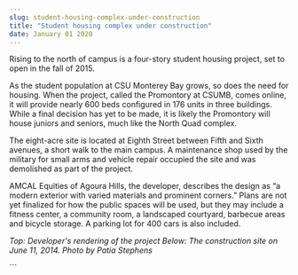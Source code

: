 ```yaml
---
slug: student-housing-complex-under-construction
title: "Student housing complex under construction"
date: January 01 2020
---
```


 
<p>
  Rising to the north of campus is a four-story student housing project, set to
  open in the fall of 2015.
</p>
<p>
  As the student population at CSU Monterey Bay grows, so does the need for
  housing. When the project, called the Promontory at CSUMB, comes online, it
  will provide nearly 600 beds configured in 176 units in three buildings. While
  a final decision has yet to be made, it is likely the Promontory will house
  juniors and seniors, much like the North Quad complex.
</p>
<p>
  The eight-acre site is located at Eighth Street between Fifth and Sixth
  avenues, a short walk to the main campus. A maintenance shop used by the
  military for small arms and vehicle repair occupied the site and was
  demolished as part of the project.
</p>
<p>
  AMCAL Equities of Agoura Hills, the developer, describes the design as “a
  modern exterior with varied materials and prominent corners.” Plans are not
  yet finalized for how the public spaces will be used, but they may include a
  fitness center, a community room, a landscaped courtyard, barbecue areas and
  bicycle storage. A parking lot for 400 cars is also included.
</p>
<p>
  <em
    >Top: Developer's rendering of the project Below: The construction site on
    June 11, 2014. Photo by Patia Stephens</em
  >
</p>
```
